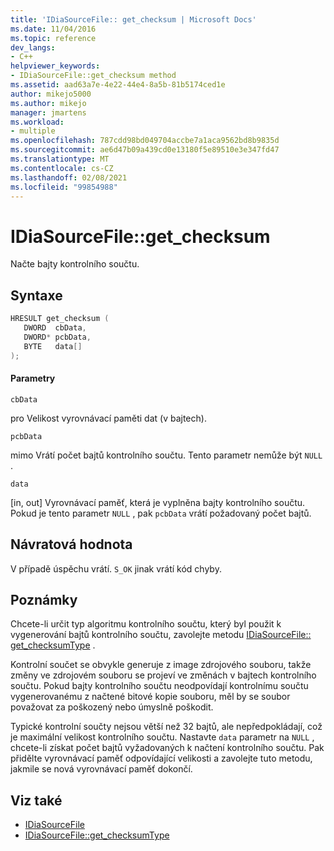 ```yaml
---
title: 'IDiaSourceFile:: get_checksum | Microsoft Docs'
ms.date: 11/04/2016
ms.topic: reference
dev_langs:
- C++
helpviewer_keywords:
- IDiaSourceFile::get_checksum method
ms.assetid: aad63a7e-4e22-44e4-8a5b-81b5174ced1e
author: mikejo5000
ms.author: mikejo
manager: jmartens
ms.workload:
- multiple
ms.openlocfilehash: 787cdd98bd049704accbe7a1aca9562bd8b9835d
ms.sourcegitcommit: ae6d47b09a439cd0e13180f5e89510e3e347fd47
ms.translationtype: MT
ms.contentlocale: cs-CZ
ms.lasthandoff: 02/08/2021
ms.locfileid: "99854988"
---
```

# <a name="idiasourcefileget_checksum"></a>IDiaSourceFile::get_checksum
Načte bajty kontrolního součtu.

## <a name="syntax"></a>Syntaxe

```C++
HRESULT get_checksum ( 
   DWORD  cbData,
   DWORD* pcbData,
   BYTE   data[]
);
```

#### <a name="parameters"></a>Parametry
 `cbData`

pro Velikost vyrovnávací paměti dat (v bajtech).

 `pcbData`

mimo Vrátí počet bajtů kontrolního součtu. Tento parametr nemůže být `NULL` .

 `data`

[in, out] Vyrovnávací paměť, která je vyplněna bajty kontrolního součtu. Pokud je tento parametr `NULL` , pak `pcbData` vrátí požadovaný počet bajtů.

## <a name="return-value"></a>Návratová hodnota
 V případě úspěchu vrátí. `S_OK` jinak vrátí kód chyby.

## <a name="remarks"></a>Poznámky
 Chcete-li určit typ algoritmu kontrolního součtu, který byl použit k vygenerování bajtů kontrolního součtu, zavolejte metodu [IDiaSourceFile:: get_checksumType](../../debugger/debug-interface-access/idiasourcefile-get-checksumtype.md) .

 Kontrolní součet se obvykle generuje z image zdrojového souboru, takže změny ve zdrojovém souboru se projeví ve změnách v bajtech kontrolního součtu. Pokud bajty kontrolního součtu neodpovídají kontrolnímu součtu vygenerovanému z načtené bitové kopie souboru, měl by se soubor považovat za poškozený nebo úmyslně poškodit.

 Typické kontrolní součty nejsou větší než 32 bajtů, ale nepředpokládají, což je maximální velikost kontrolního součtu. Nastavte `data` parametr na `NULL` , chcete-li získat počet bajtů vyžadovaných k načtení kontrolního součtu. Pak přidělte vyrovnávací paměť odpovídající velikosti a zavolejte tuto metodu, jakmile se nová vyrovnávací paměť dokončí.

## <a name="see-also"></a>Viz také
- [IDiaSourceFile](../../debugger/debug-interface-access/idiasourcefile.md)
- [IDiaSourceFile::get_checksumType](../../debugger/debug-interface-access/idiasourcefile-get-checksumtype.md)